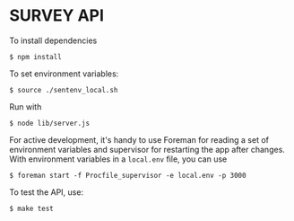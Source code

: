 SURVEY API
==========

To install dependencies

    $ npm install
    
To set environment variables:

    $ source ./sentenv_local.sh
    
Run with

    $ node lib/server.js

For active development, it's handy to use Foreman for reading a set of environment variables and supervisor for restarting the app after changes. With environment variables in a `local.env` file, you can use

    $ foreman start -f Procfile_supervisor -e local.env -p 3000

To test the API, use:

    $ make test

